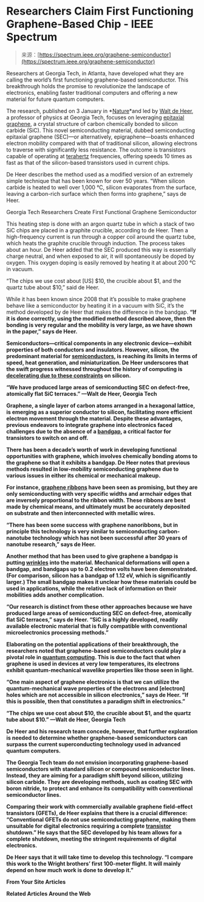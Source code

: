 <!--yml
category: 未分类
date: 2024-05-27 14:55:56
-->

# Researchers Claim First Functioning Graphene-Based Chip - IEEE Spectrum

> 来源：[https://spectrum.ieee.org/graphene-semiconductor](https://spectrum.ieee.org/graphene-semiconductor)

Researchers at Georgia Tech, in Atlanta, have developed what they are calling the world’s first functioning graphene-based semiconductor. This breakthrough holds the promise to revolutionize the landscape of electronics, enabling faster traditional computers and offering a new material for future quantum computers.

The research, published on 3 January in *[Nature](https://www.nature.com/articles/s41586-023-06811-0.epdf?sharing_token=63dOXeqzwcz5dCsrIo3TmNRgN0jAjWel9jnR3ZoTv0Mk9sT-x6tC4Rl7pLb2XsMtCLW-zV3dUDHJA5r4iJpAz3hD2JqvFPiFGk-_s_spjoJwuE2-TNBA4IVFG2WOV814NY9PqJ9yrLbZo4F28px7DIK70H08ETunekEsC_iuXuafEjnh7_V_xVINx4nUFMII-qHJq4KltgH8d8-PLFPVDs6evelDIh4GK-nrzbOnaPloYlmcX4wqeE6vBmRNqxrWxgGfevjXYMKNy_kqTn9KmqD3GplkC-KMt-zig6F1A-3r5-gJJlLKInKg3shnR-5WkOpCsJu3TLXa6uRmnXQyzeoYb-pWw7zLCpsobNpa_j4%3D&tracking_referrer=www.livescience.com)*and led by [Walt de Heer](https://physics.gatech.edu/user/walter-de-heer), a professor of physics at Georgia Tech, focuses on leveraging [epitaxial graphene](https://spectrum.ieee.org/graphene-makes-infinite-copies-of-exotic-semiconductor-wafers), a crystal structure of carbon chemically bonded to silicon carbide (SiC). This novel semiconducting material, dubbed semiconducting epitaxial graphene (SEC)—or alternatively, epigraphene—boasts enhanced electron mobility compared with that of traditional silicon, allowing electrons to traverse with significantly less resistance. The outcome is transistors capable of operating at [terahertz](https://spectrum.ieee.org/tag/terahertz) frequencies, offering speeds 10 times as fast as that of the silicon-based transistors used in current chips.

De Heer describes the method used as a modified version of an extremely simple technique that has been known for over 50 years. “When silicon carbide is heated to well over 1,000 °C, silicon evaporates from the surface, leaving a carbon-rich surface which then forms into graphene,” says de Heer.

Georgia Tech Researchers Create First Functional Graphene Semiconductor

This heating step is done with an argon quartz tube in which a stack of two SiC chips are placed in a graphite crucible, according to de Heer. Then a high-frequency current is run through a copper coil around the quartz tube, which heats the graphite crucible through induction. The process takes about an hour. De Heer added that the SEC produced this way is essentially charge neutral, and when exposed to air, it will spontaneously be doped by oxygen. This oxygen doping is easily removed by heating it at about 200 °C in vacuum.

“The chips we use cost about [US] $10, the crucible about $1, and the quartz tube about $10,” said de Heer.

While it has been known since 2008 that it’s possible to make graphene behave like a semiconductor by heating it in a vacuum with SiC, it’s the method developed by de Heer that makes the difference in the bandgap. **“If it is done correctly, using the modified method described above, then the bonding is very regular and the mobility is very large, as we have shown in the paper,” says de Heer.**

**Semiconductors—critical components in any electronic device—exhibit properties of both conductors and insulators. However, silicon, the predominant material for [semiconductors](https://spectrum.ieee.org/topic/semiconductors/), is reaching its limits in terms of speed, heat generation, and miniaturization. De Heer underscores that the swift progress witnessed throughout the history of computing is [decelerating due to these constraints](https://spectrum.ieee.org/the-moores-law-machine) on silicon.**

**“We have produced large areas of semiconducting SEC on defect-free, atomically flat SiC terraces.”
—Walt de Heer, Georgia Tech**

**Graphene, a single layer of carbon atoms arranged in a hexagonal lattice, is emerging as a superior conductor to silicon, facilitating more efficient electron movement through the material. Despite these advantages, previous endeavors to integrate graphene into electronics faced challenges due to the absence of a [bandgap](https://spectrum.ieee.org/samsung-creates-a-graphene-transistor-with-a-band-gap-and-electron-mobility), a critical factor for transistors to switch on and off.**

**There has been a decade’s worth of work in developing functional opportunities with graphene, which involves chemically bonding atoms to the graphene so that it exhibits a bandgap. De Heer notes that previous methods resulted in low-mobility semiconducting graphene due to various issues in either its chemical or mechanical makeup.**

**For instance, [graphene ribbons](https://spectrum.ieee.org/potential-of-graphene-nanoribbons-in-electronics-gets-a-boost) have been seen as promising, but they are only semiconducting with very specific widths and armchair edges that are inversely proportional to the ribbon width. These ribbons are best made by chemical means, and ultimately must be accurately deposited on substrate and then interconnected with metallic wires.**

**“There has been some success with graphene nanoribbons, but in principle this technology is very similar to semiconducting carbon-nanotube technology which has not been successful after 30 years of nanotube research,” says de Heer.**

**Another method that has been used to give graphene a bandgap is putting [wrinkles](https://spectrum.ieee.org/the-new-wrinkle-in-graphene-is-wrinkles) into the material. Mechanical deformations will open a bandgap, and bandgaps up to 0.2 electron volts have been demonstrated. (For comparison, silicon has a bandgap of 1.12 eV, which is significantly larger.) The small bandgap makes it unclear how these materials could be used in applications, while the relative lack of information on their mobilities adds another complication.**

**“Our research is distinct from these other approaches because we have produced large areas of semiconducting SEC on defect-free, atomically flat SiC terraces,” says de Heer. “SiC is a highly developed, readily available electronic material that is fully compatible with conventional microelectronics processing methods.”**

**Elaborating on the potential applications of their breakthrough, the researchers noted that graphene-based semiconductors could play a pivotal role in [quantum computing](https://spectrum.ieee.org/tag/quantum-computing). This is due to the fact that when graphene is used in devices at very low temperatures, its electrons exhibit quantum-mechanical wavelike properties like those seen in light.**

**“One main aspect of graphene electronics is that we can utilize the quantum-mechanical wave properties of the electrons and [electron] holes which are not accessible in silicon electronics,” says de Heer. “If this is possible, then that constitutes a paradigm shift in electronics.”**

****“The chips we use cost about $10, the crucible about $1, and the quartz tube about $10.”
—Walt de Heer, Georgia Tech****

****De Heer and his research team concede, however, that further exploration is needed to determine whether graphene-based semiconductors can surpass the current superconducting technology used in advanced quantum computers.****

****The Georgia Tech team do not envision incorporating graphene-based semiconductors with standard silicon or compound semiconductor lines. Instead, they are aiming for a paradigm shift beyond silicon, utilizing silicon carbide. They are developing methods, such as coating SEC with boron nitride, to protect and enhance its compatibility with conventional semiconductor lines.****

****Comparing their work with commercially available graphene field-effect transistors (GFETs), de Heer explains that there is a crucial difference: “Conventional GFETs do not use semiconducting graphene, making them unsuitable for digital electronics requiring a complete [transistor](https://spectrum.ieee.org/tag/transistor) shutdown.” He says that the SEC developed by his team allows for a complete shutdown, meeting the stringent requirements of digital electronics.****

****De Heer says that it will take time to develop this technology. “I compare this work to the Wright brothers’ first 100-meter flight. It will mainly depend on how much work is done to develop it.”****

****From Your Site Articles****

****Related Articles Around the Web****